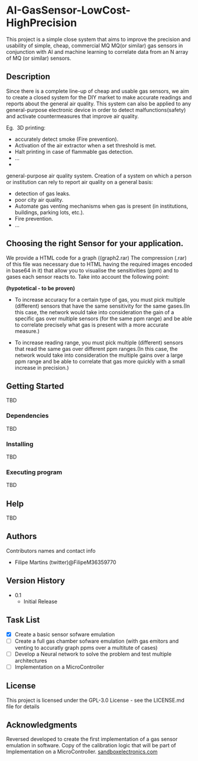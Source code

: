 
# AI-GasSensor-LowCost-HighPrecision

This project is a simple close system that aims to improve the precision and usability of simple, cheap, commercial MQ MQ(or similar) gas sensors in conjunction with AI and machine learning to correlate data from an N array of MQ (or similar) sensors.

## Description

Since there is a complete line-up of cheap and usable gas sensors, we aim to create a closed system for the DIY market to make accurate readings and reports about the general air quality.
This system can also be applied to any general-purpose electronic device in order to detect malfunctions(safety) and activate countermeasures that improve air quality.

Eg. 
3D printing:
- accurately detect smoke (Fire prevention).
- Activation of the air extractor when a set threshold is met.
- Halt printing in case of flammable gas detection.
- ...
- 
general-purpose air quality system. Creation of a system on which a person or institution can rely to report air quality on a general basis:
- detection of gas leaks.
- poor city air quality.
- Automate gas venting mechanisms when gas is present (in institutions, buildings, parking lots, etc.).
- Fire prevention.
- ...

## Choosing the right Sensor for your application.

We provide a HTML code for a graph ((graph2.rar) The compression (.rar) of this file was necessary due to HTML having the required images encoded in base64 in it) that allow you to visualise the sensitivities (ppm) and to gases each sensor reacts to. Take into account the following point:

**(hypotetical - to be proven)** 
- To increase accuracy for a certain type of gas, you must pick multiple (different) sensors that have the same sensitivity for the same gases.(In this case, the network would take into consideration the gain of a specific gas over multiple sensors (for the same ppm range) and be able to correlate precisely what gas is present with a more accurate measure.)

- To increase reading range, you must pick multiple (different) sensors that read the same gas over different ppm ranges.(In this case, the network would take into consideration the multiple gains over a large ppm range and be able to correlate that gas more quickly with a small increase in precision.)


## Getting Started

TBD

### Dependencies

TBD

### Installing

TBD

### Executing program

TBD

## Help

TBD

## Authors

Contributors names and contact info

- Filipe Martins (twitter)@FilipeM36359770

## Version History

* 0.1
    * Initial Release

## Task List

- [x] Create a basic sensor sofware emulation
- [ ] Create a full gas chamber sofware emulation (with gas emitors and venting to accuratly graph ppms over a multitute of cases)
- [ ] Develop a Neural network to solve the problem and test multiple architectures
- [ ] Implementation on a MicroController

## License

This project is licensed under the GPL-3.0 License - see the LICENSE.md file for details

## Acknowledgments

Reversed developed to create the first implementation of a gas sensor emulation in software. Copy of the calibration logic that will be part of Implementation on a MicroController.
[sandboxelectronics.com](https://sandboxelectronics.com/?p=165)

